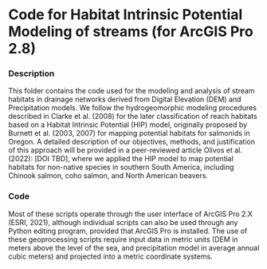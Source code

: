 # Code for Habitat Intrinsic Potential Modeling of streams (for ArcGIS Pro 2.8)

### Description
This folder contains the code used for the modeling and analysis of stream habitats in drainage networks derived from Digital Elevation (DEM) and Precipitation models. We follow the hydrogeomorphic modeling procedures described in Clarke et al. (2008) for the later classification of reach habitats based on a Habitat Intrinsic Potential (HIP) model, originally proposed by Burnett et al. (2003, 2007) for mapping potential habitats for salmonids in Oregon. A detailed description of our objectives, methods, and justification of this approach will be provided in a peer-reviewed article Olivos et al. (2022): [DOI TBD], where we applied the HIP model to map potential habitats for non-native species in southern South America, including Chinook salmon, coho salmon, and North American beavers.

### Code
Most of these scripts operate through the user interface of ArcGIS Pro 2.X (ESRI, 2021), although individual scripts can also be used through any Python editing program, provided that ArcGIS Pro is installed. The use of these geoprocessing scripts require input data in metric units (DEM in meters above the level of the sea, and precipitation model in average annual cubic meters) and projected into a metric coordinate systems.
